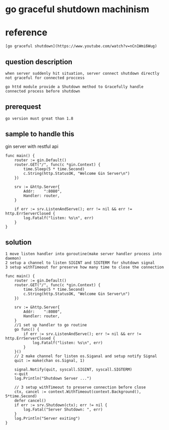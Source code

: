 # go graceful shutdown machinism

# reference
    [go graceful shutdown](https://www.youtube.com/watch?v=nCn1Wmi6Wug)

## question description

    when server suddenly hit situation, server connect shutdown directly not graceful for connected proccess

    go httd module provide a Shutdown method to Gracefully handle connected process before shutdown

## prerequest

    go version must great than 1.8

## sample to handle this
gin server with restful api
```golang===
func main() {
    router := gin.Default()
	router.GET("/", func(c *gin.Context) {
		time.Sleep(5 * time.Second)
		c.String(http.StatusOK, "Welcome Gin Server\n")
	})

	srv := &http.Server{
		Addr:    ":8080",
		Handler: router,
	}
	
    if err := srv.ListenAndServe(); err != nil && err != http.ErrServerClosed {
        log.Fatalf("listen: %s\n", err)
    }
}
```
## solution

    1 move listen handler into goroutine(make server handler process into daemon)
    2 setup a channel to listen SIGINT and SIGTERM for shutdown signal
    3 setup withTimeout for preserve how many time to close the connection

```golang===
func main() {
    router := gin.Default()
	router.GET("/", func(c *gin.Context) {
		time.Sleep(5 * time.Second)
		c.String(http.StatusOK, "Welcome Gin Server\n")
	})

	srv := &http.Server{
		Addr:    ":8080",
		Handler: router,
	}
    //1 set up handler to go routine
	go func() {
		if err := srv.ListenAndServe(); err != nil && err != http.ErrServerClosed {
			log.Fatalf("listen: %s\n", err)
		}
	}()
    // 2 make channel for listen os.Siganal and setup notify Signal
	quit := make(chan os.Signal, 1)

	signal.Notify(quit, syscall.SIGINT, syscall.SIGTERM)
	<-quit
	log.Println("Shutdown Server ...")

    // 3 setup withTimeout to preserve connection before close
	ctx, cancel := context.WithTimeout(context.Background(), 5*time.Second)
	defer cancel()
	if err := srv.Shutdown(ctx); err != nil {
		log.Fatal("Server Shutdown: ", err)
	}
	log.Println("Server exiting")
}
```